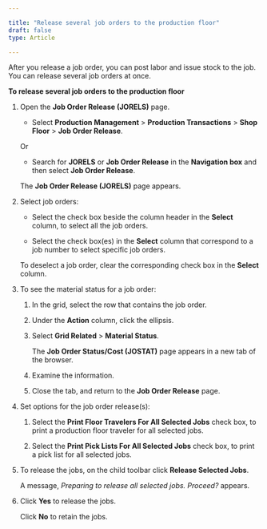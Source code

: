 ```yaml
---

title: "Release several job orders to the production floor"
draft: false
type: Article

---
```


After you release a job order, you can post labor and issue stock to the job. You can release several job orders at once.

**To release several job orders to the production floor**

1. Open the **Job Order Release (JORELS)** page.

    - Select **Production Management** > **Production Transactions** > **Shop Floor** > **Job Order Release**.

    Or

    - Search for **JORELS** or **Job Order Release** in the **Navigation box** and then select **Job Order Release**.

   The **Job Order Release (JORELS)** page appears.

2. Select job orders:

    - Select the check box beside the column header in the **Select** column, to select all the job orders.

    - Select the check box(es) in the **Select** column that correspond to a job number to select specific job orders.

    To deselect a job order, clear the corresponding check box in the **Select** column.

3. To see the material status for a job order:

    1. In the grid, select the row that contains the job order.

    2. Under the **Action** column, click the ellipsis.

    3. Select **Grid Related** > **Material Status**.

        The **Job Order Status/Cost (JOSTAT)** page appears in a new tab of the browser.

    4. Examine the information.

    5. Close the tab, and return to the **Job Order Release** page.

4. Set options for the job order release(s):

    1. Select the **Print Floor Travelers For All Selected Jobs** check box, to print a production floor traveler for all selected jobs.

    2. Select the **Print Pick Lists For All Selected Jobs** check box, to print a pick list for all selected jobs.

5. To release the jobs, on the child toolbar click **Release Selected Jobs**.

    A message, *Preparing to release all selected jobs. Proceed?* appears.

6. Click **Yes** to release the jobs.

    Click **No** to retain the jobs.

​
